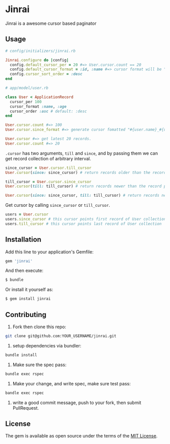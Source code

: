 # Jinrai
Jinrai is a awesome cursor based paginator

## Usage
```ruby
# config/initializers/jinrai.rb

Jinrai.configure do |config|
  config.default_cursor_per = 20 #=> User.cursor.count == 20
  config.default_cursor_format = :id, :name #=> cursor format will be "#{user.id}_#{user.name}"
  config.cursor_sort_order = :desc
end
```

```ruby
# app/model/user.rb

class User < ApplicationRecord
  cursor_per 100
  cursor_format :name, :age
  cursor_order :asc # default: :desc
end

User.cursor.count #=> 100
User.cursor.since_format #=> generate cursor fomatted "#{user.name}_#{user.age}"
```

```ruby
User.cursor #=> get latest 20 records.
User.cursor.count #=> 20
```

`.cursor` has two arguments, `till` and `since`, and by passing them we can get record collection of arbitrary interval.
```ruby
since_cursor = User.cursor.till_cursor
User.cursor(since: since_cursor) # return records older than the record pointed by the cursor

till_cursor = User.cursor.since_cursor
User.cursor(till: till_cursor) # return records newer than the record pointed by the cursor

User.cursor(since: since_cursor, till: till_cursor) # return records newer than the record pointed by the since cursor and older than the record pointed by the till cursor.
```

Get cursor by calling `since_cursor` or `till_cursor`.
```ruby
users = User.cursor
users.since_cursor # this cursor points first record of User collection
users.till_cursor # this cursor points last record of User collection
```

## Installation
Add this line to your application's Gemfile:

```ruby
gem 'jinrai'
```

And then execute:
```bash
$ bundle
```

Or install it yourself as:
```bash
$ gem install jinrai
```

## Contributing
1. Fork then clone this repo:
```bash
git clone git@github.com:YOUR_USERNAME/jinrai.git
```

1. setup dependencies via bundler:
```bash
bundle install
```

1. Make sure the spec pass:
```bash
bundle exec rspec
```

1. Make your change, and write spec, make sure test pass:
```bash
bandle exec rspec
```

1. write a good commit message, push to your fork, then submit PullRequest.


## License
The gem is available as open source under the terms of the [MIT License](https://opensource.org/licenses/MIT).
